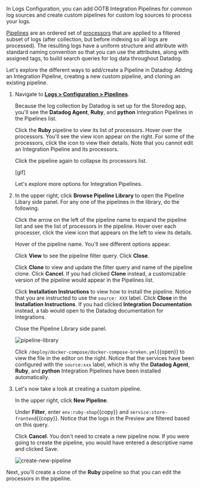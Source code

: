 In Logs Configuration, you can add OOTB Integration Pipelines for common log sources and create custom pipelines for custom log sources to process your logs.

<a href="https://docs.datadoghq.com/logs/processing/pipelines/" target="_blank">Pipelines</a> are an ordered set of <a href="https://docs.datadoghq.com/logs/processing/processors/" target="_blank">processors</a> that are applied to a filtered subset of logs (after collection, but before indexing so all logs are processed). The resulting logs have a uniform structure and attribute with standard naming convention so that you can use the attributes, along with assigned tags, to build search queries for log data throughout Datadog.

Let's explore the different ways to add/create a Pipeline in Datadog: Adding an Integration Pipeline, creating a new custom pipeline, and cloning an existing pipeline.

1. Navigate to <a href="https://app.datadoghq.com/logs/pipelines/" target="_datadog">**Logs > Configuration > Pipelines**</a>.

    Because the log collection by Datadog is set up for the Storedog app, you'll see the **Datadog Agent**, **Ruby**, and **python** Integration Pipelines in the Pipelines list.

    Click the **Ruby** pipeline to view its list of processors. Hover over the processors. You'll see the view icon appear on the right. For some of the processors, click the icon to view their details. Note that you cannot edit an Integration Pipeline and its processors.

    Click the pipeline again to collapse its processors list.

    [gif]

    Let's explore more options for Integration Pipelines.

2. In the upper right, click **Browse Pipeline Library** to open the Pipeline Libary side panel. For any one of the pipelines in the library, do the following.

    Click the arrow on the left of the pipeline name to expand the pipeline list and see the list of processors in the pipeline. Hover over each processer, click the view icon that appears on the left to view its details.
    
    Hover of the pipeline name. You'll see different options appear. 
    
    Click **View** to see the pipeline filter query. Click **Close**. 
    
    Click **Clone** to view and update the filter query and name of the pipeline clone. Click **Cancel**. If you had clicked **Clone** instead, a customizable version of the pipeline would appear in the Pipelines list.
    
    Click **Installation Instructions** to view how to install the pipeline. Notice that you are instructed to use the `source: XXX` label. Click **Close** in the **Installation Instructions**. If you had clicked **Integration Documentation** instead, a tab would open to the Datadog documentation for Integrations.

    Close the Pipeline Library side panel.

    ![pipeline-library](processlogs/assets/pipeline-library.gif)

    Click `/deploy/docker-compose/docker-compose-broken.yml`{{open}} to view the file in the editor on the right. Notice that the services have been configured with the `source:xxx` label, which is why the **Datadog Agent**, **Ruby**, and **python** Integration Pipelines have been installed automatically.

3. Let's now take a look at creating a custom pipeline. 

    In the upper right, click **New Pipeline**. 
    
    Under **Filter**, enter `env:ruby-shop`{{copy}} and `service:store-frontend`{{copy}}. Notice that the logs in the Preview are filtered based on this query.

    Click **Cancel**. You don't need to create a new pipeline now. If you were going to create the pipeline, you would have entered a descriptive name and clicked Save.

    ![create-new-pipeline](processlogs/assets/create-new-pipeline.png)

Next, you'll create a clone of the **Ruby** pipeline so that you can edit the processors in the pipeline.
